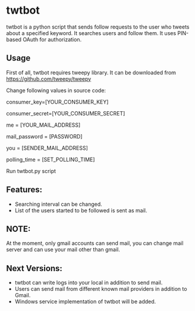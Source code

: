 twtbot
======

twtbot is a python script that sends follow requests to the user who tweets about a specified keyword. It searches users and follow them. 
It uses PIN-based OAuth for authorization. 

Usage
------------
First of all, twtbot requires tweepy library. It can be downloaded from https://github.com/tweepy/tweepy

Change following values in source code:



consumer_key=[YOUR_CONSUMER_KEY]

consumer_secret=[YOUR_CONSUMER_SECRET]

me = [YOUR_MAIL_ADDRESS]         

mail_password = [PASSWORD]      

you = [SENDER_MAIL_ADDRESS]

polling_time = [SET_POLLING_TIME]


Run twtbot.py script 

Features: 
---------
- Searching interval can be changed.
- List of the users started to be followed is sent as mail. 

NOTE:
----
At the moment, only gmail accounts can send mail, you can change mail server and can use your mail other than gmail.

Next Versions:
----------------

- twtbot can write logs into your local in addition to send mail.
- Users can send mail from different known mail providers in addition to Gmail.
- Windows service implementation of twtbot will be added.
